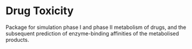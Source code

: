 # Drug Toxicity

Package for simulation phase I and phase II metabolism of drugs, and the subsequent prediction of enzyme-binding affinities of the metabolised products.
